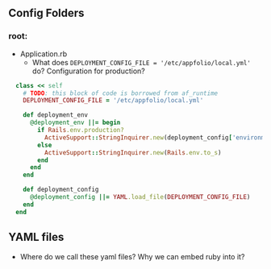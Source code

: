 ## Config Folders
### root:
- Application.rb
  - What does `DEPLOYMENT_CONFIG_FILE = '/etc/appfolio/local.yml'` do? Configuration for production?
```ruby
  class << self
    # TODO: this block of code is borrowed from af_runtime
    DEPLOYMENT_CONFIG_FILE = '/etc/appfolio/local.yml'

    def deployment_env
      @deployment_env ||= begin
        if Rails.env.production?
          ActiveSupport::StringInquirer.new(deployment_config['environment'])
        else
          ActiveSupport::StringInquirer.new(Rails.env.to_s)
        end
      end
    end

    def deployment_config
      @deployment_config ||= YAML.load_file(DEPLOYMENT_CONFIG_FILE)
    end
  end
```

## YAML files
- Where do we call these yaml files? Why we can embed ruby into it?
